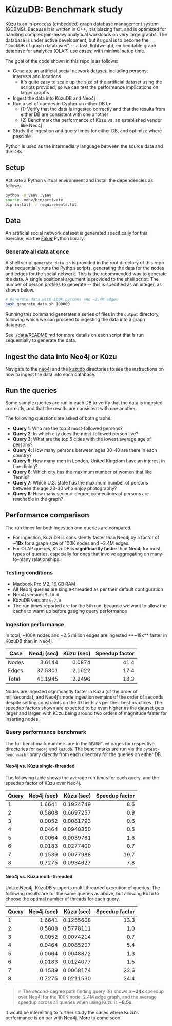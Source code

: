 # KùzuDB: Benchmark study

[Kùzu](https://kuzudb.com/) is an in-process (embedded) graph database management system (GDBMS). Because it is written in C++, it is blazing fast, and is optimized for handling complex join-heavy analytical workloads on very large graphs. The database is under active development, but its goal is to become the "DuckDB of graph databases" -- a fast, lightweight, embeddable graph database for analytics (OLAP) use cases, with minimal setup time.

The goal of the code shown in this repo is as follows:

* Generate an artificial social network dataset, including persons, interests and locations
  * It's quite easy to scale up the size of the artificial dataset using the scripts provided, so we can test the performance implications on larger graphs
* Ingest the data into KùzuDB and Neo4j
* Run a set of queries in Cypher on either DB to:
  * (1) Verify that the data is ingested correctly and that the results from either DB are consistent with one another
  * (2) Benchmark the performance of Kùzu vs. an established vendor like Neo4j
* Study the ingestion and query times for either DB, and optimize where possible

Python is used as the intermediary language between the source data and the DBs.

## Setup

Activate a Python virtual environment and install the dependencies as follows.

```sh
python -m venv .venv
source .venv/bin/activate
pip install -r requirements.txt
```

## Data

An artificial social network dataset is generated specifically for this exercise, via the [Faker](https://faker.readthedocs.io/en/master/) Python library.


### Generate all data at once

A shell script `generate_data.sh` is provided in the root directory of this repo that sequentially runs the Python scripts, generating the data for the nodes and edges for the social network. This is the recommended way to generate the data. A single positional argument is provided to the shell script: The number of person profiles to generate -- this is specified as an integer, as shown below.

```sh
# Generate data with 100K persons and ~2.4M edges
bash generate_data.sh 100000
```

Running this command generates a series of files in the `output` directory, following which we can proceed to ingesting the data into a graph database.

See [./data/README.md](./data/README.md) for more details on each script that is run sequentially to generate the data.

## Ingest the data into Neo4j or Kùzu

Navigate to the [neo4j](./neo4j) and the [kuzudb](./kuzudb/) directories to see the instructions on how to ingest the data into each database.

## Run the queries

Some sample queries are run in each DB to verify that the data is ingested correctly, and that the results are consistent with one another.

The following questions are asked of both graphs:

* **Query 1**: Who are the top 3 most-followed persons?
* **Query 2**: In which city does the most-followed person live?
* **Query 3**: What are the top 5 cities with the lowest average age of persons?
* **Query 4**: How many persons between ages 30-40 are there in each country?
* **Query 5**: How many men in London, United Kingdom have an interest in fine dining?
* **Query 6**: Which city has the maximum number of women that like Tennis?
* **Query 7**: Which U.S. state has the maximum number of persons between the age 23-30 who enjoy photography?
* **Query 8**: How many second-degree connections of persons are reachable in the graph?

## Performance comparison

The run times for both ingestion and queries are compared.

* For ingestion, KùzuDB is consistently faster than Neo4j by a factor of **~18x** for a graph size of 100K nodes and ~2.4M edges.
* For OLAP queries, KùzuDB is **significantly faster** than Neo4j for most types of queries, especially for ones that involve aggregating on many-to-many relationships.

### Testing conditions

* Macbook Pro M2, 16 GB RAM
* All Neo4j queries are single-threaded as per their default configuration
* Neo4j version: `5.10.0`
* KùzuDB version: `0.7.0`
* The run times reported are for the 5th run, because we want to allow the cache to warm up before gauging query performance

### Ingestion performance

In total, ~100K nodes and ~2.5 million edges are ingested **~18x** faster in KùzuDB than in Neo4j.

Case | Neo4j (sec) | Kùzu (sec) | Speedup factor
--- | ---: | ---: | ---:
Nodes | 3.6144 | 0.0874 | 41.4
Edges | 37.5801 | 2.1622 | 17.4
Total | 41.1945 | 2.2496 | 18.3

Nodes are ingested significantly faster in Kùzu (of the order of milliseconds), and Neo4j's node ingestion remains of the order of seconds despite setting constraints on the ID fields as per their best practices. The speedup factors shown are expected to be even higher as the dataset gets larger and larger, with Kùzu being around two orders of magnitude faster for inserting nodes.

### Query performance benchmark

The full benchmark numbers are in the `README.md` pages for respective directories for `neo4j` and `kuzudb`. The benchmarks are run via the `pytest-benchmark` library directly from each directory for the queries on either DB.

#### Neo4j vs. Kùzu single-threaded

The following table shows the average run times for each query, and the speedup factor of Kùzu over Neo4j.

Query | Neo4j (sec) | Kùzu (sec) | Speedup factor
--- | ---: | ---: | ---:
1 | 1.6641 | 0.1924749 | 8.6
2 | 0.5808 | 0.6697257 | 0.9
3 | 0.0052 | 0.0081793 | 0.6
4 | 0.0464 | 0.0940350 | 0.5
5 | 0.0064 | 0.0039781 | 1.6
6 | 0.0183 | 0.0277400 | 0.7
7 | 0.1539 | 0.0077988 | 19.7
8 | 0.7275 | 0.0934627 | 7.8

#### Neo4j vs. Kùzu multi-threaded

Unlike Neo4j, KùzuDB supports multi-threaded execution of queries. The following results are for the same queries as above, but allowing Kùzu to choose the optimal number of threads for each query.

Query | Neo4j (sec) | Kùzu (sec) | Speedup factor
--- | ---: | ---: | ---:
1 | 1.6641 | 0.1255608 | 13.3
2 | 0.5808 | 0.5778111 | 1.0
3 | 0.0052 | 0.0074214 | 0.7
4 | 0.0464 | 0.0085207 | 5.4
5 | 0.0064 | 0.0048872 | 1.3
6 | 0.0183 | 0.0124077 | 1.5
7 | 0.1539 | 0.0068174 | 22.6
8 | 0.7275 | 0.0211530 | 34.4

> 🔥 The second-degree path finding query (8) shows a **~34x** speedup over Neo4j for the 100K node, 2.4M edge graph, and the average speedup across all queries when using Kùzu is **~8.5x**.

It would be interesting to further study the cases where Kùzu's performance is on par with Neo4j. More to come soon!
